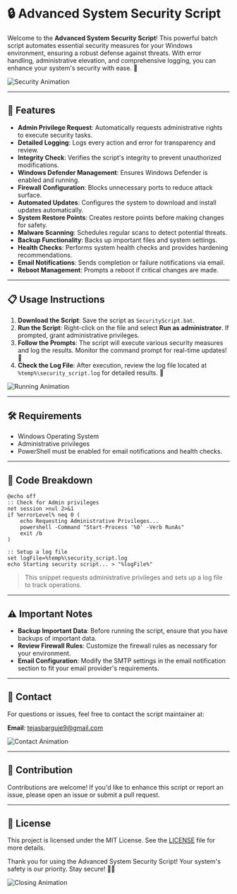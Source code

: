 

# 🔒 Advanced System Security Script

Welcome to the **Advanced System Security Script**! This powerful batch script automates essential security measures for your Windows environment, ensuring a robust defense against threats. With error handling, administrative elevation, and comprehensive logging, you can enhance your system's security with ease. 🌟

![Security Animation](https://i.giphy.com/media/v1.Y2lkPTc5MGI3NjExbDhoN2dpdnJ3Y3M3YXA3eWs1YTA0MWdpZGhwcDBhdWFjdnVqYXRzbiZlcD12MV9pbnRlcm5hbF9naWZfYnlfaWQmY3Q9Zw/IXnygGeB6LPPi/giphy.gif)

---

## 🚀 Features

- **Admin Privilege Request**: Automatically requests administrative rights to execute security tasks. 
- **Detailed Logging**: Logs every action and error for transparency and review.
- **Integrity Check**: Verifies the script's integrity to prevent unauthorized modifications.
- **Windows Defender Management**: Ensures Windows Defender is enabled and running.
- **Firewall Configuration**: Blocks unnecessary ports to reduce attack surface.
- **Automated Updates**: Configures the system to download and install updates automatically.
- **System Restore Points**: Creates restore points before making changes for safety.
- **Malware Scanning**: Schedules regular scans to detect potential threats.
- **Backup Functionality**: Backs up important files and system settings.
- **Health Checks**: Performs system health checks and provides hardening recommendations.
- **Email Notifications**: Sends completion or failure notifications via email.
- **Reboot Management**: Prompts a reboot if critical changes are made.



---

## 📋 Usage Instructions

1. **Download the Script**: Save the script as `SecurityScript.bat`.
2. **Run the Script**: Right-click on the file and select **Run as administrator**. If prompted, grant administrative privileges.
3. **Follow the Prompts**: The script will execute various security measures and log the results. Monitor the command prompt for real-time updates! 📡
4. **Check the Log File**: After execution, review the log file located at `%temp%\security_script.log` for detailed results. 📖

![Running Animation](https://i.giphy.com/media/v1.Y2lkPTc5MGI3NjExYzUyNzBjcm1nbngzMHk0ZHhjMzUybGJrdzNyMTJ4MHdodXRraDJlbSZlcD12MV9pbnRlcm5hbF9naWZfYnlfaWQmY3Q9Zw/a7jCRzDW5TH7vsIbYD/giphy.gif) 

---

## 🛠️ Requirements

- Windows Operating System
- Administrative privileges
- PowerShell must be enabled for email notifications and health checks.

---

## 🧩 Code Breakdown

```batch
@echo off
:: Check for Admin privileges
net session >nul 2>&1
if %errorLevel% neq 0 (
    echo Requesting Administrative Privileges...
    powershell -Command "Start-Process '%0' -Verb RunAs"
    exit /b
)

:: Setup a log file
set logFile=%temp%\security_script.log
echo Starting security script... > "%logFile%"
```
> This snippet requests administrative privileges and sets up a log file to track operations.


---

## ⚠️ Important Notes

- **Backup Important Data**: Before running the script, ensure that you have backups of important data.
- **Review Firewall Rules**: Customize the firewall rules as necessary for your environment.
- **Email Configuration**: Modify the SMTP settings in the email notification section to fit your email provider's requirements.


---

## 📧 Contact

For questions or issues, feel free to contact the script maintainer at:

**Email**:  tejasbarguje9@gmail.com

![Contact Animation](https://th.bing.com/th/id/OIP.oiM-CTC_nBsbi_fMmiLE0wHaEX?rs=1&pid=ImgDetMain) <!-- Example link for animation -->

---

## 🌟 Contribution

Contributions are welcome! If you'd like to enhance this script or report an issue, please open an issue or submit a pull request.

---

## 🎉 License

This project is licensed under the MIT License. See the [LICENSE](LICENSE) file for more details.



Thank you for using the Advanced System Security Script! Your system's safety is our priority. Stay secure! 🔐✨

![Closing Animation](https://image.slidesharecdn.com/group26-141217093822-conversion-gate02/95/hacker-hunters-case-study-24-638.jpg?cb=1418809152) 

```

